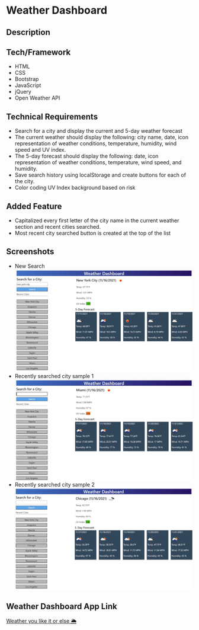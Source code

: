 # Weather Dashboard

## Description

## Tech/Framework
* HTML
* CSS
* Bootstrap
* JavaScript
* jQuery
* Open Weather API

## Technical Requirements
* Search for a city and display the current and 5-day weather forecast
* The current weather should display the following: city name, date, icon representation of weather conditions, temperature, humidity, wind speed and UV index.
* The 5-day forecast should display the following: date, icon representation of weather conditions, temperature, wind speed, and humidity.
* Save search history using localStorage and create buttons for each of the city.
* Color coding UV Index background based on risk

## Added Feature
* Capitalized every first letter of the city name in the current weather section and recent cities searched.
* Most recent city searched button is created at the top of the list

## Screenshots
* New Search <br/> ![Search City Name](./assets/images/new-search.jpg)
* Recently searched city sample 1 <br/> ![Recent City 1](./assets/images/recent-city1.jpg)
* Recently searched city sample 2 <br/> ![Recent City 1](./assets/images/recent-city2.jpg)

## Weather Dashboard App Link
[Weather you like it or else 🌦](https://jojobautistaum.github.io/weather-dashboard/)